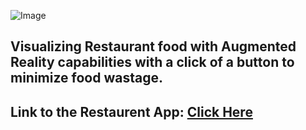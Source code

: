 ![Image](https://github.com/frason88/Project-EatAR/blob/main/logo.png)

## Visualizing Restaurant food with Augmented Reality capabilities with a click of a button to minimize food wastage.

## Link to the Restaurent App: [Click Here](https://previewer.adalo.com/69555dba-1dc1-4fea-a845-e329c31e6135)


